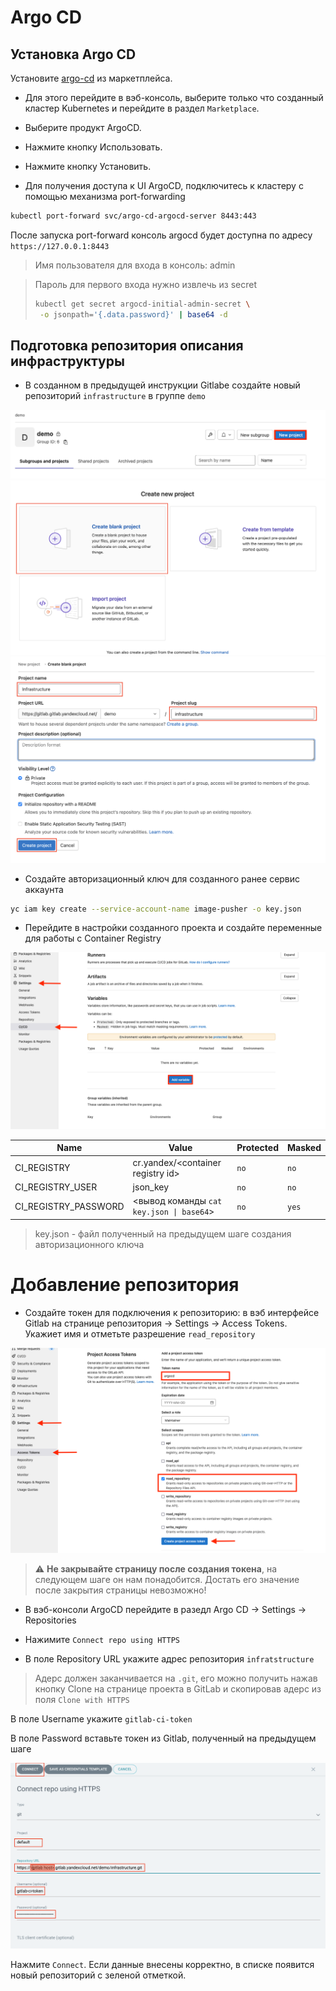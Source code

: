 # Argo CD

## Установка Argo CD

Установите [argo-cd](https://argoproj.github.io/cd/) из маркетплейса.

* Для этого перейдите в вэб-консоль, выберите только что созданный кластер Kubernetes
и перейдите в раздел `Marketplace`.

* Выберите продукт ArgoCD.

* Нажмите кнопку Использовать.

* Нажмите кнопку Установить.

* Для получения доступа к UI ArgoCD, подключитесь к кластеру
c помощью механизма port-forwarding

```bash
kubectl port-forward svc/argo-cd-argocd-server 8443:443
```

После запуска port-forward консоль argocd будет доступна по адресу `https://127.0.0.1:8443`

> Имя пользователя для входа в консоль: admin

> Пароль для первого входа нужно извлечь из secret
> ```bash
> kubectl get secret argocd-initial-admin-secret \
>  -o jsonpath='{.data.password}' | base64 -d
> ```

## Подготовка репозитория описания инфраструктуры

* В созданном в предыдущей инструкции Gitlabе создайте
новый репозиторий `infrastructure` в группе `demo`

![](../img/gitlab7.png)
![](../img/gitlab8.png)
![](../img/gitlab9.png)

* Создайте авторизационный ключ для созданного ранее сервис аккаунта

```bash
yc iam key create --service-account-name image-pusher -o key.json
```

* Перейдите в настройки созданного проекта и создайте переменные для работы
с Container Registry

![](../img/gitlab10.png)

| Name | Value | Protected | Masked |
|------|-------|-----------|--------|
| CI_REGISTRY | cr.yandex/\<container registry id\> | `no` | `no` |
| CI_REGISTRY_USER | json_key | `no` | `no` |
| CI_REGISTRY_PASSWORD | <вывод команды `cat key.json \| base64`> | `no` | `yes` |

> key.json - файл полученный на предыдущем шаге создания авторизационного ключа

# Добавление репозитория

* Создайте токен для подключения к репозиторию: в вэб интерфейсе Gitlab на странице репозитория -> Settings -> Access Tokens. Укажиет имя и отметьте разрешение `read_repository`

![](../img/gitlab12.png)

> :warning: **Не закрывайте страницу после создания токена**, на следующем шаге
> он нам понадобится. Достать его значение после закрытия страницы невозможно!

* В вэб-консоли ArgoCD перейдите в разедл Argo CD -> Settings -> Repositories 

* Нажимите `Connect repo using HTTPS`

* В поле Repository URL укажите адрес репозитория `infratstructure`

> Адерс должен заканчивается на `.git`, его можно получить нажав кнопку Clone
> на странице проекта в GitLab и скопировав адерс из поля `Clone with HTTPS`

В поле Username укажите `gitlab-ci-token`

В поле Password вставьте токен из Gitlab, полученный на предыдущем шаге

![](../img/argocd1.png)

Нажмите `Connect`. Если данные внесены корректно, в списке появится новый репозиторий с зеленой отметкой.



